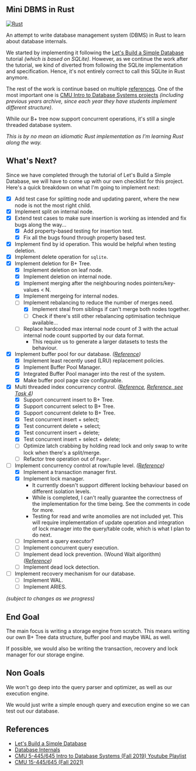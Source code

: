 ## Mini DBMS in Rust

[![Rust](https://github.com/kw7oe/sqlite-rust/actions/workflows/rust.yml/badge.svg)](https://github.com/kw7oe/sqlite-rust/actions/workflows/rust.yml)

An attempt to write database management system (DBMS) in Rust
to learn about database internals.

We started by implementing it following the [Let's Build a Simple Database][0]
tutorial _(which is based on SQLite)_. However, as we continue the work after the
tutorial, we kind of diverted from following the SQLite implementation and specification.
Hence, it's not entirely correct to call this SQLite in Rust anymore.

The rest of the work is continue based on multiple [references](#references).
One of the most important one is [CMU Intro to Database Systems projects][5]
_(including previous years archive, since each year they have students
implement different structure)_.

While our B+ tree now support concurrent operations, it's still a single
threaded database system.

_This is by no mean an idiomatic Rust implementation as I'm learning Rust
along the way._

## What's Next?

Since we have completed through the tutorial of Let's Build a Simple Database,
we will have to come up with our own checklist for this project. Here's a
quick breakdown on what I'm going to implement next:

- [x] Add test case for splitting node and updating parent, where the new node is not the most right child.
- [x] Implement split on internal node.
- [x] Extend test cases to make sure insertion is working as intended and fix
      bugs along the way...
  - [x] Add property-based testing for insertion test.
  - [x] Fix all the bugs found through property based test.
- [x] Implement find by id operation. This would be helpful when testing
      deletion.
- [x] Implement delete operation for `sqlite`.
- [x] Implement deletion for B+ Tree.
  - [x] Implement deletion on leaf node.
  - [x] Implement deletion on internal node.
  - [x] Implement merging after the neighbouring nodes pointers/key-values < N.
  - [x] Implement mergeing for internal nodes.
  - [ ] Implement rebalancing to reduce the number of merges need.
    - [x] Implement steal from siblings if can't merge both nodes together.
    - [ ] Check if there's still other rebalancing optimisation technique
      available...
  - [ ] Replace hardcoded max internal node count of 3 with the actual internal
    node count supported by our data format.
      - This require us to generate a larger datasets to tests the
        behaviour.
- [x] Implement buffer pool for our database. _([Reference][1])_
  - [x] Implement least recently used (LRU) replacement policies.
  - [x] Implement Buffer Pool Manager.
  - [x] Integrated Buffer Pool manager into the rest of the system.
  - [x] Make buffer pool page size configurable.
- [x] Multi threaded index concurrency control. _([Reference][2], [Reference, see Task 4][3])_
    - [x] Support concurrent insert to B+ Tree.
    - [x] Support concurrent select to B+ Tree.
    - [x] Support concurrent delete to B+ Tree.
    - [x] Test concurrent insert + select;
    - [x] Test concurrent delete + select;
    - [x] Test concurrent insert + delete;
    - [x] Test concurrent insert + select + delete;
    - [ ] Optimize latch crabbing by holding read lock and only swap to write
      lock when there's a split/merge.
    - [ ] Refactor tree operation out of `Pager`.
- [ ] Implement concurrency control at row/tuple level. _([Reference][4])_
  - [x] Implement a transaction manager first.
  - [x] Implement lock manager.
    - It currently doesn't support different locking behaviour based on
      different isolation levels.
    - While is completed, I can't really guarantee the correctness of the
      implementation for the time being. See the comments in code for more.
    - Testing for read and write anomolies are not included yet. This will
    require implementation of update operation and integration of lock manager
    into the query/table code, which is what I plan to do next.
  - [ ] Implement a query executor?
  - [ ] Implement concurrent query execution.
  - [ ] Implement dead lock prevention. (Wound Wait algorithm)
    _([Reference](https://15445.courses.cs.cmu.edu/fall2021/project4/#deadlock_prevention))_
  - [ ] Implement dead lock detection.
- [ ] Implement recovery mechanism for our database.
  - [ ] Implement WAL.
  - [ ] Implement ARIES.

_(subject to changes as we progress)_

## End Goal

The main focus is writing a storage engine from scratch. This means
writing our own B+ Tree data structure, buffer pool and
maybe WAL as well.

If possible, we would also be writing the transaction, recovery
and lock manager for our storage engine.

## Non Goals

We won't go deep into the query parser and optimizer, as well
as our execution engine.

We would just write a simple enough query and execution engine
so we can test out our database.

## References

- [Let's Build a Simple Database][0]
- [Database Internals](https://www.databass.dev/)
- [CMU 5-445/645 Intro to Database Systems (Fall 2019) Youtube Playlist](https://www.youtube.com/playlist?list=PLSE8ODhjZXjbohkNBWQs_otTrBTrjyohi)
- [CMU 15-445/645 (Fall 2021)](https://15445.courses.cs.cmu.edu/fall2021/)

[0]: https://cstack.github.io/db_tutorial/
[1]: https://15445.courses.cs.cmu.edu/fall2021/project1/
[2]: https://www.youtube.com/watch?v=x5tqzyf0zrk&list=PLSE8ODhjZXjbohkNBWQs_otTrBTrjyohi&index=9
[3]: https://15445.courses.cs.cmu.edu/fall2020/project2/
[4]: https://15445.courses.cs.cmu.edu/fall2020/project4/
[5]: https://15445.courses.cs.cmu.edu/fall2021/assignments.html
